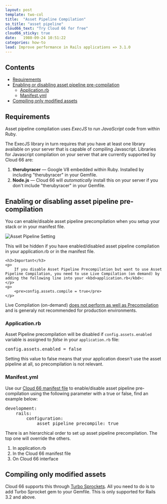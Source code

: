 ```yaml
---
layout: post
template: two-col
title:  "Asset Pipeline Compilation"
so_title: "asset pipeline"
cloud66_text: "Try Cloud 66 for free"
cloud66_sticky: true
date:   1980-09-24 10:51:22
categories: how-to
lead: Improve performance in Rails applications => 3.1.0
---
```


<h2>Contents</h2>
<ul class="page-toc">
	<li>
		<a href="#requirements">Requirements</a>
	</li>
	<li>
		<a href="#onoff">Enabling or disabling asset pipeline pre-compilation</a>
            <ul>
            	<li><a href="#application">Application.rb</a></li>
         	</ul>
            <ul>
            	<li><a href="#manifest">Manifest.yml</a></li>
         	</ul>
	</li>
	<li>
		<a href="#modified">Compiling only modified assets</a>
	</li>
</ul>

<h2 id="requirements">Requirements</h2>

Asset pipeline compilation uses *ExecJS* to run *JavaScript* code from within Ruby.

The ExecJS library in turn requires that you have at least one library available on your server that is capable of compiling Javascript.
Libraries for Javascript compilation on your server that are currently supported by Cloud 66 are:

1. **therubyracer** &mdash;  Google V8 embedded within Ruby. Installed by including "therubyracer" in your Gemfile.
2. **Node.js** &mdash; Cloud 66 will *automatically* install this on your server if you don't include "therubyracer" in your Gemfile.


<h2 id="onoff">Enabling or disabling asset pipeline pre-compilation</h2>

You can enable/disable asset pipeline precompilation when you setup your stack or in your manifest file.

![Asset Pipeline Setting](http://cdn.cloud66.com.s3.amazonaws.com/images/help/asset_pipeline.png)

This will be hidden if you have enabled/disabled asset pipeline compilation in your application.rb or in the manifest file.

<div class="notice notice-error">

    <h3>Important</h3>
    <p>
        If you disable Asset Pipeline Precompilation but want to use Asset Pipeline Compilation, you need to use Live Compilation (on demand) by adding the following line into your <kbd>application.rb</kbd>:
    </p>
    <p>
        <pre>config.assets.compile = true</pre>
    </p>
</div>

<p>Live Compilation (on-demand) <a href="http://guides.rubyonrails.org/asset_pipeline.html#live-compilation">does not perform as well as Precompilation</a> and is generaly not recommended for production environments.
</p>


<h3 id="application">Application.rb</h3>

Asset Pipeline precompilation will be disabled if <code>config.assets.enabled</code> variable is assigned to *false* in your <code>application.rb</code> file:

<pre class="terminal">
config.assets.enabled = false
</pre>

<p>
    <span class="highlighted">Setting this value to false means that your application doesn't use the asset pipeline at all, so precompilation is not relevant</span>.
</p>

<h3 id="manifest">Manifest.yml</h3>

Use our [Cloud 66 manifest file](/stack-features/manifest-files.html) to enable/disable asset pipeline pre-compilation using the following parameter with a true or false, find <td>an example</td> below:

<pre class="terminal">
development:
    rails:
        configuration:
            asset&#95;pipeline&#95;precompile: true
</pre>

There is an hierarchical order to set up asset pipeline precompilation. The top one will override the others.

<ol>
    <li>In application.rb</li>
    <li>In the Cloud 66 manifest file</li>
    <li>On Cloud 66 interface</li>
</ol>

<h2 id="modified">Compiling only modified assets</h2>

Cloud 66 supports this through [Turbo Sprockets](https://github.com/ndbroadbent/turbo-sprockets-rails3). All you need to do is to add Turbo Sprocket gem to your Gemfile. This is only supported for Rails 3.2 and above.